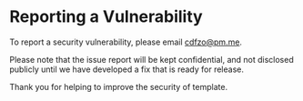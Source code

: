 # Reporting a Vulnerability

To report a security vulnerability, please email cdfzo@pm.me.

Please note that the issue report will be kept confidential, and not disclosed
publicly until we have developed a fix that is ready for release.

Thank you for helping to improve the security of template. 
